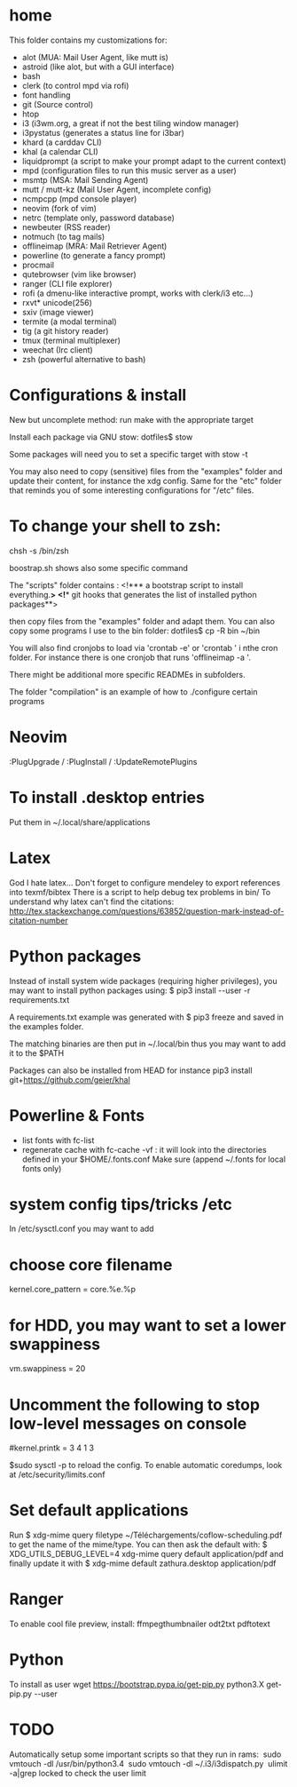 home
====

This folder contains my customizations for:
* alot (MUA: Mail User Agent, like mutt is)
* astroid (like alot, but with a GUI interface)
* bash
* clerk (to control mpd via rofi)
* font handling
* git (Source control)
* htop
* i3 (i3wm.org, a great if not the best tiling window manager)
* i3pystatus (generates a status line for i3bar)
* khard (a carddav CLI)
* khal (a calendar CLI)
* liquidprompt (a script to make your prompt adapt to the current context)
* mpd (configuration files to run this music server as a user)
* msmtp (MSA: Mail Sending Agent)
* mutt / mutt-kz (Mail User Agent, incomplete config)
* ncmpcpp (mpd console player)
* neovim (fork of vim)
* netrc (template only, password database)
* newbeuter (RSS reader)
* notmuch (to tag mails)
* offlineimap (MRA: Mail Retriever Agent)
* powerline (to generate a fancy prompt)
* procmail
* qutebrowser (vim like browser)
* ranger (CLI file explorer)
* rofi (a dmenu-like interactive prompt, works with clerk/i3 etc...)
* rxvt* unicode(256)
* sxiv (image viewer)
* termite (a modal terminal)
* tig (a git history reader)
* tmux (terminal multiplexer)
* weechat (Irc client)
* zsh (powerful alternative to bash)

Configurations & install
====

New but uncomplete method: run make with the appropriate target

Install each package via GNU stow:
	dotfiles$ stow <PKG>

Some packages will need you to set a specific target with stow -t <TARGET> <PKG>

You may also need to copy (sensitive) files from the "examples" folder and update their content, for instance the xdg config.
Same for the "etc" folder that reminds you of some interesting configurations for "/etc" files.

To change your shell to zsh:
====
chsh -s /bin/zsh <login>

boostrap.sh shows also some specific command

The "scripts" folder contains :
<!***  a bootstrap script to install everything.**>
<!*** git hooks that generates the list of installed python packages**>

then copy files from the "examples" folder and adapt them.
You can also copy some programs I use to the bin folder:
	dotfiles$ cp -R bin ~/bin

You will also find cronjobs to load via 'crontab -e' or 'crontab <file>' i nthe cron folder. For instance there is one cronjob that runs 'offlineimap -a <account>'.

There might be additional more specific READMEs in subfolders.


The folder "compilation" is an example of how to ./configure certain programs

Neovim
====
:PlugUpgrade / :PlugInstall / :UpdateRemotePlugins


To install .desktop entries
====
Put them in
~/.local/share/applications

Latex
====
God I hate latex...
Don't forget to configure mendeley to export references into texmf/bibtex
There is a script to help debug tex problems in bin/
To understand why latex can't find the citations:
http://tex.stackexchange.com/questions/63852/question-mark-instead-of-citation-number

Python packages
====

Instead of install system wide packages (requiring higher privileges), you may want to install python packages using:
$ pip3 install --user -r requirements.txt

A requirements.txt example was generated with $ pip3 freeze and saved in the examples folder.

The matching binaries are then put in ~/.local/bin  thus you may want to add it to the $PATH

Packages can also be installed from HEAD
for instance pip3 install git+https://github.com/geier/khal

Powerline & Fonts
====

* list fonts with fc-list
* regenerate cache with fc-cache -vf : it will look into the directories defined in your $HOME/.fonts.conf
Make sure (append ~/.fonts for local fonts only)


system config tips/tricks /etc
===
In /etc/sysctl.conf you may want to add

# choose core filename
kernel.core_pattern = core.%e.%p

# for HDD, you may want to set a lower swappiness
vm.swappiness = 20

# Uncomment the following to stop low-level messages on console
#kernel.printk = 3 4 1 3

$sudo sysctl -p to reload the config.
To enable automatic coredumps, look at /etc/security/limits.conf

Set default applications
====
Run 
$ xdg-mime query filetype ~/Téléchargements/coflow-scheduling.pdf
to get the name of the mime/type. You can then ask the default with:
$ XDG_UTILS_DEBUG_LEVEL=4 xdg-mime query default application/pdf
and finally update it with
$ xdg-mime default zathura.desktop application/pdf


Ranger
===
To enable cool file preview, install:
ffmpegthumbnailer odt2txt pdftotext

Python
====
To install as user
wget https://bootstrap.pypa.io/get-pip.py
python3.X get-pip.py --user

TODO
====
Automatically setup some important scripts so that they run in rams:
 sudo vmtouch -dl /usr/bin/python3.4
 sudo vmtouch -dl ~/.i3/i3dispatch.py
 ulimit -a|grep locked to check the user limit
